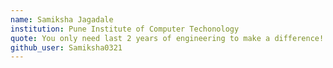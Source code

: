 ```yaml
---
name: Samiksha Jagadale
institution: Pune Institute of Computer Techonology
quote: You only need last 2 years of engineering to make a difference!
github_user: Samiksha0321
---
```

